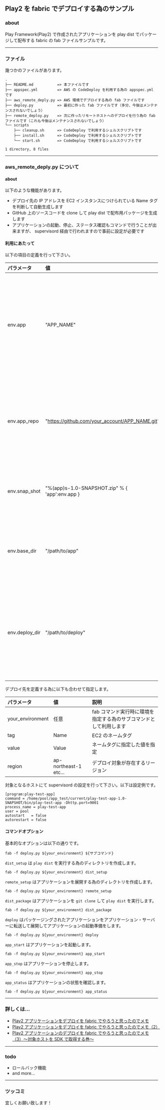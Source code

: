 ## Play2 を fabric でデプロイする為のサンプル

### about

Play Framework(Play2) で作成されたアプリケーションを play dist でパッケージして配布する fabric の fab ファイルサンプルです。

***

### ファイル

幾つかのファイルがあります。

~~~
.
├── README.md           => 本ファイルです
├── appspec.yml         => AWS の CodeDeploy を利用する為の appspec.yml です
├── aws_remote_deply.py => AWS 環境でデプロイする為の fab ファイルです
├── deploy.py           => 最初に作った fab ファイルです（多分、今後はメンテナンスされないでしょう）
├── remote_deploy.py    => 次に作ったリモートホストへのデプロイを行う為の fab ファイルです（これも今後はメンテナンスされないでしょう）
└── scripts
    ├── cleanup.sh      => CodeDeploy で利用するシェルスクリプトです
    ├── install.sh      => CodeDeploy で利用するシェルスクリプトです
    └── start.sh        => CodeDeploy で利用するシェルスクリプトです

1 directory, 8 files
~~~

***

### aws_remote_deply.py について

#### about

以下のような機能があります。

 * デプロイ先の IP アドレスを EC2 インスタンスにつけられている Name タグを判断して自動生成します
 * GitHub 上のソースコードを clone して play dist で配布用パッケージを生成します
 * アプリケーションの起動、停止、ステータス確認もコマンドで行うことが出来ますが、 supervisord 経由で行われますので事前に設定が必要です

#### 利用にあたって

以下の項目の定義を行って下さい。

| パラメータ | 値 | 説明 |
|:---|:---|:---|
| env.app | "APP_NAME" | アプリケーション・サーバーで展開するアプリケーション名 |
| env.app_repo | "https://github.com/your_account/APP_NAME.git" | 展開するアプリケーションの github 上のリポジトリ名 |
| env.snap_shot | "%(app)s-1.0-SNAPSHOT.zip" % { 'app':env.app } | play dist で生成されるファイル名 |
| env.base_dir | "/path/to/app" | アプリケーションを展開するディレクトリ |
| env.deploy_dir | "/path/to/deploy" | play dist を実行する為にソースコードを展開するディレクトリ |

デプロイ先を定義する為に以下も合わせて指定します。

| パラメータ | 値 | 説明 |
|:---|:---|:---|
| your_environment | 任意 | fab コマンド実行時に環境を指定する為のサブコマンドとして利用します |
| tag | Name | EC2 のネームタグ |
| value | Value | ネームタグに指定した値を指定 |
| region | ap-northeast-1 etc... | デプロイ対象が存在するリージョン |

対象となるホストにて supervisord の設定を行って下さい。以下は設定例です。

~~~
[program:play-test-app]
command = /home/pool/app_test/current/play-test-app-1.0-SNAPSHOT/bin/play-test-app -Dhttp.port=9001
process_name = play-test-app
user = pool
autostart   = false
autorestart = false
~~~

#### コマンドオプション

基本的なオプションは以下の通りです。

~~~
fab -f deploy.py ${your_environment} ${サブコマンド}
~~~

`dist_setup` は `play dist` を実行する為のディレクトリを作成します。

~~~
fab -f deploy.py ${your_environment} dist_setup
~~~

`remote_setup` はアプリケーションを展開する為のディレクトリを作成します。

~~~
fab -f deploy.py ${your_environment} remote_setup
~~~

`dist_package` はアプリケーションを `git clone` して `play dist` を実行します。

~~~
fab -f deploy.py ${your_environment} dist_package
~~~

`deploy` はパッケージングされたアプリケーションをアプリケーション・サーバーに転送して展開してアプリケーションの起動準備をします。

~~~
fab -f deploy.py ${your_environment} deploy
~~~

`app_start` はアプリケーションを起動します。

~~~
fab -f deploy.py ${your_environment} app_start
~~~

`app_stop` はアプリケーションを停止します。

~~~
fab -f deploy.py ${your_environment} app_stop
~~~

`app_status` はアプリケーションの状態を確認します。

~~~
fab -f deploy.py ${your_environment} app_status
~~~

***

### 詳しくは...

 * [Play2 アプリケーションをデプロイを fabric でやろうと思ったのでメモ](http://qiita.com/inokappa/items/9661f660c27ea4c654c2)
 * [Play2 アプリケーションをデプロイを fabric でやろうと思ったのでメモ（2）](http://qiita.com/inokappa/items/35b8868f4cf7508b705b)
 * [Play2 アプリケーションのデプロイを fabric でやろうと思ったのでメモ（3）〜対象ホストを SDK で取得する巻〜](http://qiita.com/inokappa/items/0e04d194fb78df108efe)

***

### todo

 * ロールバック機能
 * and more...

***

### ツッコミ

宜しくお願い致します！
